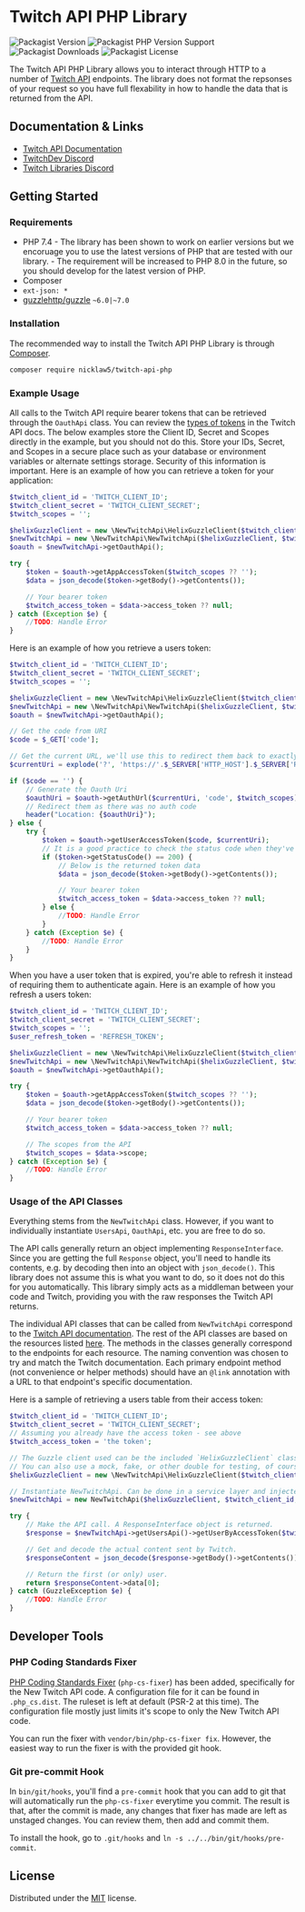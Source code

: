 # Twitch API PHP Library

![Packagist Version](https://img.shields.io/packagist/v/nicklaw5/twitch-api-php)
![Packagist PHP Version Support](https://img.shields.io/packagist/php-v/nicklaw5/twitch-api-php)
![Packagist Downloads](https://img.shields.io/packagist/dt/nicklaw5/twitch-api-php)
![Packagist License](https://img.shields.io/packagist/l/nicklaw5/twitch-api-php)

The Twitch API PHP Library allows you to interact through HTTP to a number of [Twitch API](https://dev.twitch.tv/docs/api/) endpoints. The library does not format the repsonses of your request so you have full flexability in how to handle the data that is returned from the API.

## Documentation & Links

- [Twitch API Documentation](https://dev.twitch.tv/docs/api/)
- [TwitchDev Discord](https://link.twitch.tv/devchat)
- [Twitch Libraries Discord](https://discord.gg/8NXaEyV)

## Getting Started

### Requirements

- PHP 7.4 - The library has been shown to work on earlier versions but we encoruage you to use the latest versions of PHP that are tested with our library. - The requirement will be increased to PHP 8.0 in the future, so you should develop for the latest version of PHP.
- Composer
- `ext-json: *`
- [guzzlehttp/guzzle](https://github.com/guzzle/guzzle) `~6.0|~7.0`

### Installation

The recommended way to install the Twitch API PHP Library is through [Composer](https://getcomposer.org/).

```bash
composer require nicklaw5/twitch-api-php

```

### Example Usage

All calls to the Twitch API require bearer tokens that can be retrieved through the `OauthApi` class. You can review the [types of tokens](https://dev.twitch.tv/docs/authentication/#types-of-tokens) in the Twitch API docs. The below examples store the Client ID, Secret and Scopes directly in the example, but you should not do this. Store your IDs, Secret, and Scopes in a secure place such as your database or environment variables or alternate settings storage. Security of this information is important. Here is an example of how you can retrieve a token for your application:

```php
$twitch_client_id = 'TWITCH_CLIENT_ID';
$twitch_client_secret = 'TWITCH_CLIENT_SECRET';
$twitch_scopes = '';

$helixGuzzleClient = new \NewTwitchApi\HelixGuzzleClient($twitch_client_id);
$newTwitchApi = new \NewTwitchApi\NewTwitchApi($helixGuzzleClient, $twitch_client_id, $twitch_client_secret);
$oauth = $newTwitchApi->getOauthApi();

try {
    $token = $oauth->getAppAccessToken($twitch_scopes ?? '');
    $data = json_decode($token->getBody()->getContents());

    // Your bearer token
    $twitch_access_token = $data->access_token ?? null;
} catch (Exception $e) {
    //TODO: Handle Error
}
```

Here is an example of how you retrieve a users token:

```php
$twitch_client_id = 'TWITCH_CLIENT_ID';
$twitch_client_secret = 'TWITCH_CLIENT_SECRET';
$twitch_scopes = '';

$helixGuzzleClient = new \NewTwitchApi\HelixGuzzleClient($twitch_client_id);
$newTwitchApi = new \NewTwitchApi\NewTwitchApi($helixGuzzleClient, $twitch_client_id, $twitch_client_secret);
$oauth = $newTwitchApi->getOauthApi();

// Get the code from URI
$code = $_GET['code'];

// Get the current URL, we'll use this to redirect them back to exactly where they came from
$currentUri = explode('?', 'https://'.$_SERVER['HTTP_HOST'].$_SERVER['REQUEST_URI'])[0];

if ($code == '') {
    // Generate the Oauth Uri
    $oauthUri = $oauth->getAuthUrl($currentUri, 'code', $twitch_scopes);
    // Redirect them as there was no auth code
    header("Location: {$oauthUri}");
} else {
    try {
        $token = $oauth->getUserAccessToken($code, $currentUri);
        // It is a good practice to check the status code when they've responded, this really is optional though
        if ($token->getStatusCode() == 200) {
            // Below is the returned token data
            $data = json_decode($token->getBody()->getContents());

            // Your bearer token
            $twitch_access_token = $data->access_token ?? null;
        } else {
            //TODO: Handle Error
        }
    } catch (Exception $e) {
        //TODO: Handle Error
    }
}
```

When you have a user token that is expired, you're able to refresh it instead of requiring them to authenticate again. Here is an example of how you refresh a users token:

```php
$twitch_client_id = 'TWITCH_CLIENT_ID';
$twitch_client_secret = 'TWITCH_CLIENT_SECRET';
$twitch_scopes = '';
$user_refresh_token = 'REFRESH_TOKEN';

$helixGuzzleClient = new \NewTwitchApi\HelixGuzzleClient($twitch_client_id);
$newTwitchApi = new \NewTwitchApi\NewTwitchApi($helixGuzzleClient, $twitch_client_id, $twitch_client_secret);
$oauth = $newTwitchApi->getOauthApi();

try {
    $token = $oauth->getAppAccessToken($twitch_scopes ?? '');
    $data = json_decode($token->getBody()->getContents());

    // Your bearer token
    $twitch_access_token = $data->access_token ?? null;

    // The scopes from the API
    $twitch_scopes = $data->scope;
} catch (Exception $e) {
    //TODO: Handle Error
}
```

### Usage of the API Classes

Everything stems from the `NewTwitchApi` class. However, if you want to individually instantiate `UsersApi`, `OauthApi`, etc. you are free to do so.

The API calls generally return an object implementing `ResponseInterface`. Since you are getting the full `Response` object, you'll need to handle its contents, e.g. by decoding then into an object with `json_decode()`. This library does not assume this is what you want to do, so it does not do this for you automatically. This library simply acts as a middleman between your code and Twitch, providing you with the raw responses the Twitch API returns.

The individual API classes that can be called from `NewTwitchApi` correspond to the [Twitch API documentation](https://dev.twitch.tv/docs/api/). The rest of the API classes are based on the resources listed [here](https://dev.twitch.tv/docs/api/reference/). The methods in the classes generally correspond to the endpoints for each resource. The naming convention was chosen to try and match the Twitch documentation. Each primary endpoint method (not convenience or helper methods) should have an `@link` annotation with a URL to that endpoint's specific documentation.

Here is a sample of retrieving a users table from their access token:

```php
$twitch_client_id = 'TWITCH_CLIENT_ID';
$twitch_client_secret = 'TWITCH_CLIENT_SECRET';
// Assuming you already have the access token - see above
$twitch_access_token = 'the token';

// The Guzzle client used can be the included `HelixGuzzleClient` class, for convenience.
// You can also use a mock, fake, or other double for testing, of course.
$helixGuzzleClient = new \NewTwitchApi\HelixGuzzleClient($twitch_client_id);

// Instantiate NewTwitchApi. Can be done in a service layer and injected as well.
$newTwitchApi = new NewTwitchApi($helixGuzzleClient, $twitch_client_id, $twitch_client_secret);

try {
    // Make the API call. A ResponseInterface object is returned.
    $response = $newTwitchApi->getUsersApi()->getUserByAccessToken($twitch_access_token);

    // Get and decode the actual content sent by Twitch.
    $responseContent = json_decode($response->getBody()->getContents());

    // Return the first (or only) user.
    return $responseContent->data[0];
} catch (GuzzleException $e) {
    //TODO: Handle Error
}
```

## Developer Tools

### PHP Coding Standards Fixer

[PHP Coding Standards Fixer](https://cs.sensiolabs.org/) (`php-cs-fixer`) has been added, specifically for the New Twitch API code. A configuration file for it can be found in `.php_cs.dist`. The ruleset is left at default (PSR-2 at this time). The configuration file mostly just limits it's scope to only the New Twitch API code.

You can run the fixer with `vendor/bin/php-cs-fixer fix`. However, the easiest way to run the fixer is with the provided git hook.

### Git pre-commit Hook

In `bin/git/hooks`, you'll find a `pre-commit` hook that you can add to git that will automatically run the `php-cs-fixer` everytime you commit. The result is that, after the commit is made, any changes that fixer has made are left as unstaged changes. You can review them, then add and commit them.

To install the hook, go to `.git/hooks` and `ln -s ../../bin/git/hooks/pre-commit`.

## License

Distributed under the [MIT](LICENSE) license.
